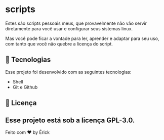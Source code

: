 # scripts
<p>Estes são scripts pessoais meus, que provavelmente não vão servir diretamente para você usar e configurar seus sistemas linux.</p>
<p>Mas você pode ficar a vontade para ler, aprender e adaptar para seu uso, com tanto que você não quebre a licença do script.</p>

## :rocket: Tecnologias

Esse projeto foi desenvolvido com as seguintes tecnologias:

- Shell
- Git e Github
## :memo: Licença

Esse projeto está sob a licença GPL-3.0.
---

Feito com ♥ by Érick
